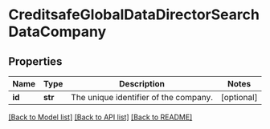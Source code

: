 # CreditsafeGlobalDataDirectorSearchDataCompany

## Properties
Name | Type | Description | Notes
------------ | ------------- | ------------- | -------------
**id** | **str** | The unique identifier of the company. | [optional] 

[[Back to Model list]](../README.md#documentation-for-models) [[Back to API list]](../README.md#documentation-for-api-endpoints) [[Back to README]](../README.md)

